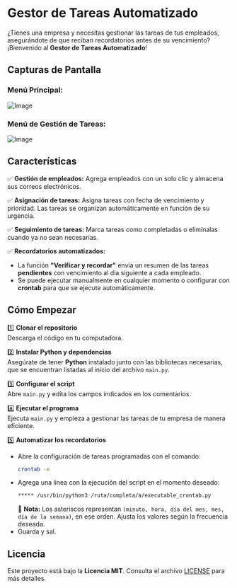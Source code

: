 # **Gestor de Tareas Automatizado**  

¿Tienes una empresa y necesitas gestionar las tareas de tus empleados, asegurándote de que reciban recordatorios antes de su vencimiento? ¡Bienvenido al **Gestor de Tareas Automatizado**!  

## **Capturas de Pantalla**  

### **Menú Principal:**  
![Image](https://github.com/user-attachments/assets/9f076ed0-e94e-445d-be70-9d5a992816d4)  

### **Menú de Gestión de Tareas:**  
![Image](https://github.com/user-attachments/assets/acead94a-a9b6-429f-a752-86b834759605)  

## **Características**  
✅ **Gestión de empleados:** Agrega empleados con un solo clic y almacena sus correos electrónicos.  

✅ **Asignación de tareas:** Asigna tareas con fecha de vencimiento y prioridad. Las tareas se organizan automáticamente en función de su urgencia.  

✅ **Seguimiento de tareas:** Marca tareas como completadas o elimínalas cuando ya no sean necesarias.  

✅ **Recordatorios automatizados:**  
- La función **"Verificar y recordar"** envía un resumen de las tareas **pendientes** con vencimiento al día siguiente a cada empleado.  
- Se puede ejecutar manualmente en cualquier momento o configurar con **crontab** para que se ejecute automáticamente.  

## **Cómo Empezar**  

1️⃣ **Clonar el repositorio**  
   Descarga el código en tu computadora.  

2️⃣ **Instalar Python y dependencias**  
   Asegúrate de tener **Python** instalado junto con las bibliotecas necesarias, que se encuentran listadas al inicio del archivo `main.py`.  

3️⃣ **Configurar el script**  
   Abre `main.py` y edita los campos indicados en los comentarios.  

4️⃣ **Ejecutar el programa**  
   Ejecuta `main.py` y empieza a gestionar las tareas de tu empresa de manera eficiente.  

5️⃣ **Automatizar los recordatorios**  
   - Abre la configuración de tareas programadas con el comando:  
     ```bash
     crontab -e
     ```  
   - Agrega una línea con la ejecución del script en el momento deseado:  
     ```bash
     ***** /usr/bin/python3 /ruta/completa/a/executable_crontab.py
     ```  
     🔹 **Nota:** Los asteriscos representan `(minuto, hora, día del mes, mes, día de la semana)`, en ese orden. Ajusta los valores según la frecuencia deseada.  
   - Guarda y sal.  

## **Licencia**  
Este proyecto está bajo la **Licencia MIT**. Consulta el archivo [LICENSE](LICENSE) para más detalles.  

